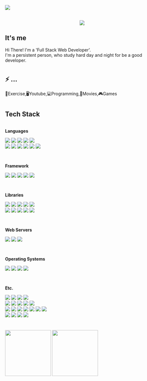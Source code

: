 
<div>
<img src="https://user-images.githubusercontent.com/57648788/214495859-382f44b4-929f-4893-b299-f4b4776d8398.png"/>

<br>
<br>
<br>
<div align="center">
<img src="https://readme-typing-svg.demolab.com?font=Fira+Code&weight=700&size=36&duration=2000&pause=1000&background=FFFFFF00&center=true&repeat=true&width=600&height=150&lines=%F0%9F%91%8B+Hi+there!+;+Welcom+to+'Harris+World'+%E2%9C%A8"/>
</div>




<h2>It's me</h2>
<pr>Hi There! I'm a 'Full Stack Web Developer'.<br>
I'm a persistent person, who study hard day and night for be a good developer.</pr>
  
#
<h2>⚡ ...</h2>
<p>💪Exercise,🖥Youtube,💻Programming,🎥Movies,🎮Games</p>
  
#
<h2>Tech Stack </h2>

<!-- <img src="https://shields.io/badge/-444?logo=&logoColor=white&style=flat-square"/<b>--></b>

<!-- &logoColor=white -->
<br>
<b>Languages</b>
<p>
    <img src="https://shields.io/badge/Java-444?logo=CoffeeScript&logoColor=white&style=flat-square"/>
    <img src="https://shields.io/badge/Javascript-444?logo=javascript&logoColor=white&style=flat-square"/>
    <img src="https://shields.io/badge/TypeScript-444?logo=typescript&logoColor=white&style=flat-square"/>
    <img src="https://shields.io/badge/C%23-444?logo=csharp&logoColor=white&style=flat-square"/>
    <img src="https://shields.io/badge/HTML5-444?logo=html5&logoColor=white&style=flat-square"/>
    <br>
    <img src="https://shields.io/badge/CSS3-444?logo=css3&logoColor=white&style=flat-square"/>
    <img src="https://shields.io/badge/SASS-444?logo=SASS&logoColor=white&style=flat-square"/>
    <img src="https://shields.io/badge/Markdown-444?logo=markdown&logoColor=white&style=flat-square"/>
    <img src="https://shields.io/badge/Shell-444?logo=shell&logoColor=white&style=flat-square"/>
    <img src="https://shields.io/badge/PowerShell-444?logo=PowerShell&logoColor=white&style=flat-square"/>
    <img src="https://shields.io/badge/JSON-444?logo=JSON&logoColor=white&style=flat-square"/>
</p>
<br>

<b>Framework</b>
<p>
    <img src="https://shields.io/badge/Node.js-444?logo=nodedotjs&logoColor=white&style=flat-square"/>
    <img src="https://shields.io/badge/Express-444?logo=express&logoColor=white&style=flat-square"/>
    <img src="https://shields.io/badge/Spring-444?logo=spring&logoColor=white&style=flat-square"/>
    <img src="https://shields.io/badge/Electron-444?logo=Electron&logoColor=white&style=flat-square"/>
    <img src="https://shields.io/badge/WebSquare-444?logo=Purism&logoColor=white&style=flat-square"/>
</p>
<br>

<b>Libraries</b>
<p>
    <img src="https://shields.io/badge/Vue.js-444?logo=vuedotjs&logoColor=white&style=flat-square"/>
    <img src="https://shields.io/badge/JQuery-444?logo=JQuery&logoColor=white&style=flat-square"/>
    <img src="https://shields.io/badge/Socket.io-444?logo=socketdotio&logoColor=white&style=flat-square"/>
    <img src="https://shields.io/badge/Chart.js-444?logo=chartdotjs&logoColor=white&style=flat-square"/>
    <img src="https://shields.io/badge/npm-444?logo=npm&logoColor=white&style=flat-square"/>
    <br>
    <img src="https://shields.io/badge/.ENV-444?logo=dotenv&logoColor=white&style=flat-square"/>
    <img src="https://shields.io/badge/ESLint-444?logo=ESLint&logoColor=white&style=flat-square"/>
    <img src="https://shields.io/badge/SonarQube-444?logo=SonarQube&logoColor=white&style=flat-square"/>
    <img src="https://shields.io/badge/Sequelize-444?logo=sequelize&logoColor=white&style=flat-square"/>
    <img src="https://shields.io/badge/Darknet-444?logo=Terraform&logoColor=white&style=flat-square"/>
</p>
<br>

<b>Web Servers</b>
<p>
    <img src="https://shields.io/badge/NGINX-444?logo=NGINX&logoColor=white&style=flat-square"/>
    <img src="https://shields.io/badge/Apache Tomcat-444?logo=apachetomcat&logoColor=white&style=flat-square"/>
    <img src="https://shields.io/badge/JSP-444?logo=Purism&logoColor=white&style=flat-square"/>
</p>
<br>

<b>Operating Systems</b>
<p>
    <img src="https://shields.io/badge/Linux-444?logo=Linux&logoColor=white&style=flat-square"/>
    <img src="https://shields.io/badge/Ubuntu-444?logo=Ubuntu&logoColor=white&style=flat-square"/>
    <img src="https://shields.io/badge/CentOS-444?logo=CentOS&logoColor=white&style=flat-square"/>
    <img src="https://shields.io/badge/Windows-444?logo=Windows&logoColor=white&style=flat-square"/>
</p>
<br>

<b>Etc.</b>
<p>
    <img src="https://shields.io/badge/Docker-444?logo=Docker&logoColor=white&style=flat-square"/>
    <img src="https://shields.io/badge/Google Cloud Platform-444?logo=Googlecloud&logoColor=white&style=flat-square"/>
    <img src="https://shields.io/badge/HAProxy-444?logo=Prezi&logoColor=white&style=flat-square"/>
    <img src="https://shields.io/badge/Firebase-444?logo=Firebase&logoColor=white&style=flat-square"/>
    <br>
    <img src="https://shields.io/badge/Jenkins-444?logo=jenkins&logoColor=white&style=flat-square"/>
    <img src="https://shields.io/badge/RabbitMQ-444?logo=RabbitMQ&logoColor=white&style=flat-square"/>
    <img src="https://shields.io/badge/Redis-444?logo=redis&logoColor=white&style=flat-square"/>
    <img src="https://shields.io/badge/WebRTC-444?logo=WebRTC&logoColor=white&style=flat-square"/>
    <img src="https://shields.io/badge/PM2-444?logo=PM2&logoColor=white&style=flat-square"/>
    <br>
    <img src="https://shields.io/badge/git-444?logo=git&logoColor=white&style=flat-square"/>
    <img src="https://shields.io/badge/svn-444?logo=svn&logoColor=white&style=flat-square"/>
    <img src="https://shields.io/badge/Oracle-444?logo=Oracle&logoColor=white&style=flat-square"/>
    <img src="https://shields.io/badge/MySQL-444?logo=MySQL&logoColor=white&style=flat-square"/>
    <img src="https://shields.io/badge/MariaDB-444?logo=MariaDB&logoColor=white&style=flat-square"/>
    <img src="https://shields.io/badge/JWT-444?logo=Jsonwebtokens&logoColor=white&style=flat-square"/>
    <img src="https://shields.io/badge/PWA-444?logo=PWA&logoColor=white&style=flat-square"/>
    <br>
    <img src="https://shields.io/badge/TensorFlow-444?logo=Tensorflow&logoColor=white&style=flat-square"/>
    <img src="https://shields.io/badge/OpenCV-444?logo=OpenCV&logoColor=white&style=flat-square"/>
    <img src="https://shields.io/badge/Figma-444?logo=Figma&logoColor=white&style=flat-square"/>
    <img src="https://shields.io/badge/Notion-444?logo=Notion&logoColor=white&style=flat-square"/>
    
</p>

<!-- 
json web token
jenkins
rabbitmq
redis
mysql
figma
notion
docker

 -->

#
<img src ="https://github-readme-stats-sigma-five.vercel.app/api?username=harris91&show_icons=true&theme=tokyonight" height='150'/>
<img src ="https://github-readme-stats-sigma-five.vercel.app/api/top-langs/?username=harris91&layout=compact&theme=tokyonight" height='150'/>

</div>

